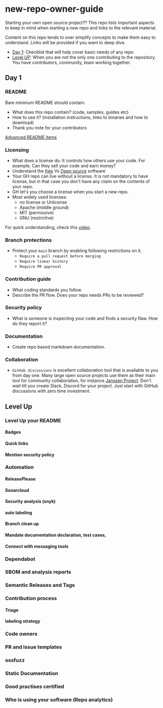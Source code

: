 # new-repo-owner-guide
Starting your own open source project?? This repo lists important aspects to keep in mind when starting a new repo and links to the relevant material.

Content on this repo tends to over simplify concepts to make them easy to understand. Links will be provided if you want to deep dive.

- [Day 1](#day-1): Checklist that will help cover basic needs of any repo
- [Level UP](#level-up): When you are not the only one contributing to the repository. You have contributors, community, team working together.

## Day 1

### README

Bare minimum README should contain:

- What does this repo contain? (code, samples, guides etc)
- How to use it? (installation instructions, links to binaries and how to download)
- Thank you note for your contributors

[Advanced README items]()

### Licensing

- What does a license do: It controls how others use your code. For example, Can they sell your code and earn money? 
- Understand the [free](https://www.gnu.org/philosophy/free-sw.en.html) Vs [Open source](https://opensource.org/definition-annotated) software
- Your GH repo can live without a license. It is not mandatory to have license, but in that case you don't have any claim on the contents of your repo. 
- GH let's you choose a license when you start a new repo. 
- Most widely used licenses:
  - no license or Unlicense
  - Apache (middle ground)
  - MIT (permissive)
  - GNU (restrictive)

For quick understanding, check this [video](https://www.youtube.com/watch?v=nFU8KoSgEmk&list=PLPR_9YriEawHVezQrZ1djlQwp16EdI5cl).

### Branch protections

  - Protect your `main` branch by enabling following restrictions on it.
    - `Require a pull request before merging`
    - `Require linear history`
    - `Require PR approval`

### Contribution guide

  - What coding standards you follow
  - Describe the PR flow. Does your repo needs PRs to be reviewed?

### Security policy

  -  What is someone is inspecting your code and finds a security flaw. How do they report it?

### Documentation

  -  Create repo based markdown documentation.

### Collaboration

- `GitHub discussions` is excellent collaboration tool that is available to you from day one. Many large open source projects use them as their main tool for community collaboration, for instance [Janssen Project](https://jans.io/discussions). Don't wait till you create Slack, Discord for your project. Just start with GitHub discussions with zero time investment. 

## Level Up

### Level Up your README 

#### Badges



#### Quick links

#### Mention security policy

### Automation

#### ReleasePlease

#### Sonarcloud

#### Security analysis (snyk)

#### auto labeling

#### Branch clean up

#### Mandate documentation declaration, test cases, 

#### Connect with messaging tools

### Dependabot

### SBOM and analysis reports

### Semantic Releases and Tags

### Contribution process

#### Triage

#### labeling strategy

### Code owners

### PR and Issue templates

### ossfuzz

### Static Documentation 

### Good practises certified

### Who is using your software (Repo analytics)


